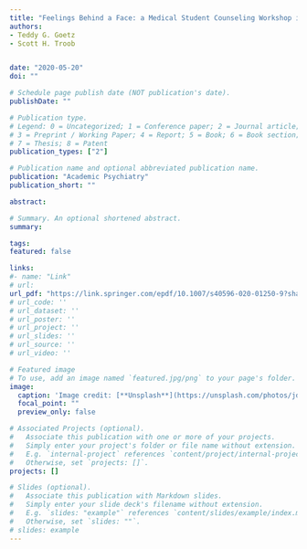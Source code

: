 ```yaml
---
title: "Feelings Behind a Face: a Medical Student Counseling Workshop in Facial Reconstructive Surgery"
authors:
- Teddy G. Goetz  
- Scott H. Troob


date: "2020-05-20"
doi: ""

# Schedule page publish date (NOT publication's date).
publishDate: ""

# Publication type.
# Legend: 0 = Uncategorized; 1 = Conference paper; 2 = Journal article;
# 3 = Preprint / Working Paper; 4 = Report; 5 = Book; 6 = Book section;
# 7 = Thesis; 8 = Patent
publication_types: ["2"]

# Publication name and optional abbreviated publication name.
publication: "Academic Psychiatry"
publication_short: ""

abstract:

# Summary. An optional shortened abstract.
summary:

tags:
featured: false

links:
#- name: "Link"
# url: 
url_pdf: "https://link.springer.com/epdf/10.1007/s40596-020-01250-9?sharing_token=qsMmewWTtF9b3PR9fVo52Pe4RwlQNchNByi7wbcMAY5cxqpMbklPlSX1WvT-icrEiuc3mM8gICNjR6if6PG-MwNVOk2tVnEhlpRHe498jndo4cfgZ1c-CNwjZVoB3eIN7fV0SM2i8jO6t0DAhUL5DxAGh0C7GLgD-sVw5ZFAeSU%3D"
# url_code: ''
# url_dataset: ''
# url_poster: ''
# url_project: ''
# url_slides: ''
# url_source: ''
# url_video: ''

# Featured image
# To use, add an image named `featured.jpg/png` to your page's folder. 
image:
  caption: 'Image credit: [**Unsplash**](https://unsplash.com/photos/jdD8gXaTZsc)'
  focal_point: ""
  preview_only: false

# Associated Projects (optional).
#   Associate this publication with one or more of your projects.
#   Simply enter your project's folder or file name without extension.
#   E.g. `internal-project` references `content/project/internal-project/index.md`.
#   Otherwise, set `projects: []`.
projects: []

# Slides (optional).
#   Associate this publication with Markdown slides.
#   Simply enter your slide deck's filename without extension.
#   E.g. `slides: "example"` references `content/slides/example/index.md`.
#   Otherwise, set `slides: ""`.
# slides: example
---
```




